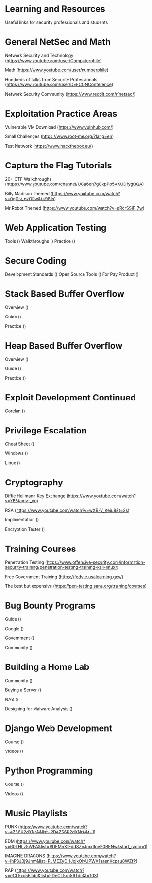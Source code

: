 # Learning and Resources
Useful links for security professionals and students


# General NetSec and Math
Network Security and Technology
(https://www.youtube.com/user/Computerphile)

Math
(https://www.youtube.com/user/numberphile)

Hundreds of talks from Security Professionals.
(https://www.youtube.com/user/DEFCONConference)

Network Security Community
(https://www.reddit.com/r/netsec/)


# Exploitation Practice Areas
Vulnerable VM Download 
(https://www.vulnhub.com/)

Small Challenges 
(https://www.root-me.org/?lang=en)

Test Network 
(https://www.hackthebox.eu/)


# Capture the Flag Tutorials
20+ CTF Walkthroughs
(https://www.youtube.com/channel/UCa6eh7gCkpPo5XXUDfygQQA)

Billy Madison Themed
(https://www.youtube.com/watch?v=0gQiv_pkOPw&t=981s)

Mr Robot Themed
(https://www.youtube.com/watch?v=pRcrSSiF_7w)


# Web Application Testing
Tools ()
Walkthroughs ()
Practice ()


# Secure Coding
Development Standards ()
Open Source Tools ()
For Pay Product ()


# Stack Based Buffer Overflow
Overview 
()

Guide 
()

Practice
()


# Heap Based Buffer Overflow
Overview 
()

Guide 
()

Practice
()


# Exploit Development Continued
Corelan
()


# Privilege Escalation
Cheat Sheet
()

Windows 
()

Linux
()


# Cryptography
Diffie Hellmann Key Exchange
(https://www.youtube.com/watch?v=YEBfamv-_do)

RSA
(https://www.youtube.com/watch?v=wXB-V_Keiu8&t=2s)

Implimentation
()

Encryption Tester
()

# Training Courses
Penetration Testing
(https://www.offensive-security.com/information-security-training/penetration-testing-training-kali-linux/)

Free Government Training
(https://fedvte.usalearning.gov/)

The best but expensive
(https://pen-testing.sans.org/training/courses)


# Bug Bounty Programs
Guide
()

Google
()

Government
()

Community
()


# Building a Home Lab
Community
()

Buying a Server
()

NAS
()

Designing for Malware Analysis
()


# Django Web Development
Course
()

Videos
()


# Python Programming
Course
()

Videos
()


# Music Playlists
PUNK
(https://www.youtube.com/watch?v=eZS6K2dXNrA&list=RDeZS6K2dXNrA&t=1)

EDM
(https://www.youtube.com/watch?v=60ItHLz5WEA&list=RDEMnXfFddSZnJmxtloeP0BENw&start_radio=1)

IMAGINE DRAGONS
(https://www.youtube.com/watch?v=IhP3J0j9JmY&list=PLMEZyDHJojxOivUPWX1aasnKcpau8WZfP)

RAP
(https://www.youtube.com/watch?v=eCL5xc56Tdc&list=RDeCL5xc56Tdc&t=103)



